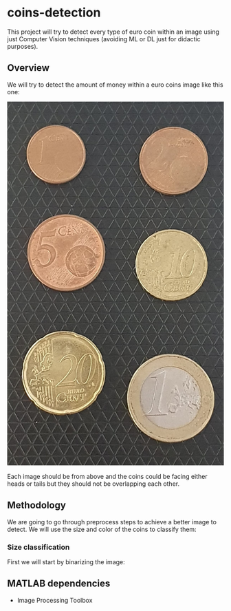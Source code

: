# coins-detection
This project will try to detect every type of euro coin within an image using just Computer Vision techniques (avoiding ML or DL just for didactic purposes).

## Overview
We will try to detect the amount of money within a euro coins image like this one:

![Example of initial image](images/coins.jpg)

Each image should be from above and the coins could be facing either heads or tails but they should not be overlapping each other.

## Methodology
We are going to go through preprocess steps to achieve a better image to detect. We will use the size and color of the coins to classify them:

### Size classification
First we will start by binarizing the image:


## MATLAB dependencies
- Image Processing Toolbox
